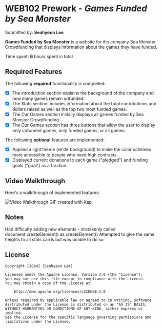 # WEB102 Prework - *Games Funded by Sea Monster*

Submitted by: **Seohyeon Lee**

**Games Funded by Sea Monster** is a website for the company Sea Monster Crowdfunding that displays information about the games they have funded.

Time spent: **6** hours spent in total

## Required Features

The following **required** functionality is completed:

* [x] The introduction section explains the background of the company and how many games remain unfunded.
* [x] The Stats section includes information about the total contributions and dollars raised as well as the top two most funded games.
* [x] The Our Games section initially displays all games funded by Sea Monster Crowdfunding
* [x] The Our Games section has three buttons that allow the user to display only unfunded games, only funded games, or all games.

The following **optional** features are implemented:

* [x] Applied a light theme (white background) to make the color schemes more accessible to people who need high contrasts
* [x] Displayed current donations to each game ("pledged") and funding goals ("goal") as a fraction    

## Video Walkthrough

Here's a walkthrough of implemented features:

<img src='web102-walkthrough-lowquality.gif' title='Video Walkthrough' width='' alt='Video Walkthrough' />
<!-- Replace this with whatever GIF tool you used! -->
GIF created with Kap
<!-- Recommended tools:
[Kap](https://getkap.co/) for macOS
[ScreenToGif](https://www.screentogif.com/) for Windows
[peek](https://github.com/phw/peek) for Linux. -->

## Notes
Had difficulty adding new elements - mistakenly called document.createElement() as createElement()
Attempted to give the same heights to all stats cards but was unable to do so

## License

    Copyright [2024] [Seohyeon Lee]

    Licensed under the Apache License, Version 2.0 (the "License");
    you may not use this file except in compliance with the License.
    You may obtain a copy of the License at

        http://www.apache.org/licenses/LICENSE-2.0

    Unless required by applicable law or agreed to in writing, software
    distributed under the License is distributed on an "AS IS" BASIS,
    WITHOUT WARRANTIES OR CONDITIONS OF ANY KIND, either express or implied.
    See the License for the specific language governing permissions and
    limitations under the License.
